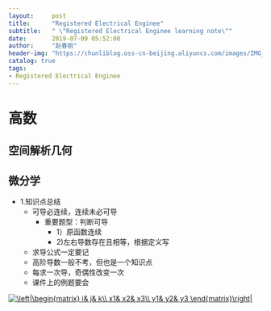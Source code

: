 ```yaml
---
layout:     post
title:      "Registered Electrical Enginee"
subtitle:   " \"Registered Electrical Enginee learning note\""
date:       2019-07-09 05:52:00
author:     "赵春丽"
header-img: "https://chunliblog.oss-cn-beijing.aliyuncs.com/images/IMG_20190709_062015.jpg"
catalog: true
tags:
- Registered Electrical Enginee
---
```

# 高数
## 空间解析几何

## 微分学
* 1.知识点总结
   * 可导必连续，连续未必可导
      * 重要题型：判断可导
         * 1）原函数连续 
         * 2)左右导数存在且相等，根据定义写
   * 求导公式一定要记
   * 高阶导数一般不考，但也是一个知识点
   * 每求一次导，奇偶性改变一次
   * 课件上的例题要会
  <div markdown="0">
<a href="https://www.codecogs.com/eqnedit.php?latex=\left|\begin{matrix}&space;i&&space;j&&space;k\\&space;x1&&space;x2&&space;x3\\&space;y1&&space;y2&&space;y3&space;\end{matrix}\right|" target="_blank"><img src="https://latex.codecogs.com/gif.latex?\left|\begin{matrix}&space;i&&space;j&&space;k\\&space;x1&&space;x2&&space;x3\\&space;y1&&space;y2&&space;y3&space;\end{matrix}\right|" title="\left|\begin{matrix} i& j& k\\ x1& x2& x3\\ y1& y2& y3 \end{matrix}\right|" /></a></div>
   
